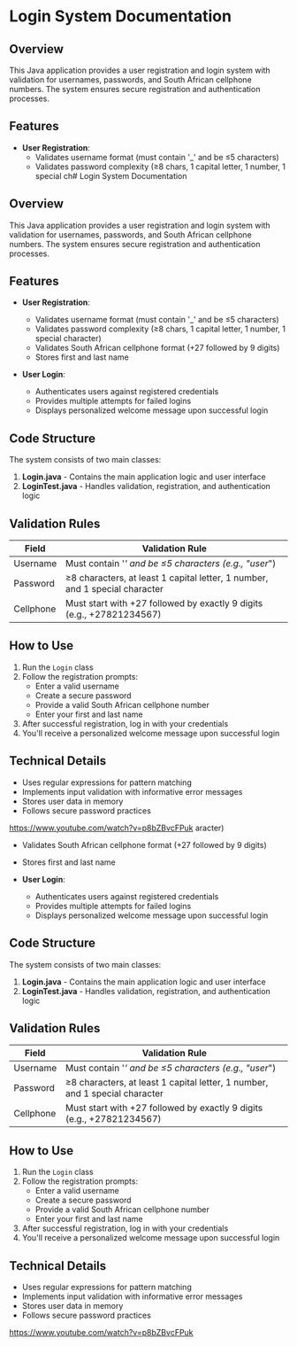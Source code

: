 # Login System Documentation

## Overview
This Java application provides a user registration and login system with validation for usernames, passwords, and South African cellphone numbers. The system ensures secure registration and authentication processes.

## Features

- **User Registration**:
  - Validates username format (must contain '_' and be ≤5 characters)
  - Validates password complexity (≥8 chars, 1 capital letter, 1 number, 1 special ch# Login System Documentation

## Overview
This Java application provides a user registration and login system with validation for usernames, passwords, and South African cellphone numbers. The system ensures secure registration and authentication processes.

## Features

- **User Registration**:
  - Validates username format (must contain '_' and be ≤5 characters)
  - Validates password complexity (≥8 chars, 1 capital letter, 1 number, 1 special character)
  - Validates South African cellphone format (+27 followed by 9 digits)
  - Stores first and last name

- **User Login**:
  - Authenticates users against registered credentials
  - Provides multiple attempts for failed logins
  - Displays personalized welcome message upon successful login

## Code Structure
The system consists of two main classes:

1. **Login.java** - Contains the main application logic and user interface
2. **LoginTest.java** - Handles validation, registration, and authentication logic

## Validation Rules
| Field        | Validation Rule                                                                 |
|--------------|---------------------------------------------------------------------------------|
| Username     | Must contain '_' and be ≤5 characters (e.g., "user_")                          |
| Password     | ≥8 characters, at least 1 capital letter, 1 number, and 1 special character    |
| Cellphone    | Must start with +27 followed by exactly 9 digits (e.g., +27821234567)          |

## How to Use
1. Run the `Login` class
2. Follow the registration prompts:
   - Enter a valid username
   - Create a secure password
   - Provide a valid South African cellphone number
   - Enter your first and last name
3. After successful registration, log in with your credentials
4. You'll receive a personalized welcome message upon successful login

## Technical Details
- Uses regular expressions for pattern matching
- Implements input validation with informative error messages
- Stores user data in memory 
- Follows secure password practices

https://www.youtube.com/watch?v=p8bZBvcFPuk
aracter)
  - Validates South African cellphone format (+27 followed by 9 digits)
  - Stores first and last name

- **User Login**:
  - Authenticates users against registered credentials
  - Provides multiple attempts for failed logins
  - Displays personalized welcome message upon successful login

## Code Structure
The system consists of two main classes:

1. **Login.java** - Contains the main application logic and user interface
2. **LoginTest.java** - Handles validation, registration, and authentication logic

## Validation Rules
| Field        | Validation Rule                                                                 |
|--------------|---------------------------------------------------------------------------------|
| Username     | Must contain '_' and be ≤5 characters (e.g., "user_")                          |
| Password     | ≥8 characters, at least 1 capital letter, 1 number, and 1 special character    |
| Cellphone    | Must start with +27 followed by exactly 9 digits (e.g., +27821234567)          |

## How to Use
1. Run the `Login` class
2. Follow the registration prompts:
   - Enter a valid username
   - Create a secure password
   - Provide a valid South African cellphone number
   - Enter your first and last name
3. After successful registration, log in with your credentials
4. You'll receive a personalized welcome message upon successful login

## Technical Details
- Uses regular expressions for pattern matching
- Implements input validation with informative error messages
- Stores user data in memory 
- Follows secure password practices

https://www.youtube.com/watch?v=p8bZBvcFPuk
